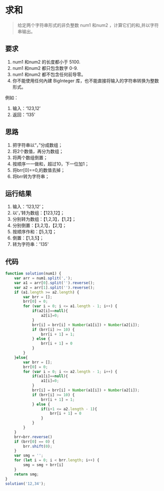# 求和

> 给定两个字符串形式的非负整数 num1 和num2 ，计算它们的和,并以字符串输出。

## 要求

1. num1 和num2 的长度都小于 5100.
2. num1 和num2 都只包含数字 0-9.
3. num1 和num2 都不包含任何前导零。
4. 你不能使用任何內建 BigInteger 库，也不能直接将输入的字符串转换为整数形式。

例如：
1. 输入：‘123,12’
2. 返回：‘135’

## 思路
1. 把字符串以“，”分成数组；
2. 将2个数值，再分为数组；
3. 将两个数组倒置；
4. 按顺序一一做和，超过10，下一位加1；
5. 将brr[0]==0,的数值去掉；
6. 将brr转为字符串；

## 运行结果
1. 输入：‘123,12’；
2. 以‘，’转为数组：【123,12】；
3. 分别转为数组：【1,2,3】，【1,2】；
4. 分别倒置：【3,2,1】，【2,1】；
5. 按顺序作和：【5,3,1】；
6. 倒置：【1,3,5】；
7. 转为字符串：'135'

## 代码
```js
function solution(num1) {
    var arr = num1.split(',');
    var a1 = arr[0].split('').reverse();
    var a2 = arr[1].split('').reverse();
    if (a1.length >= a2.length) {
        var brr = [];
        brr[0] = 0;
        for (var i = 0; i <= a1.length - 1; i++) {
            if(a2[i]==null){
                a2[i]=0;
            }
            brr[i] = brr[i] + Number(a1[i]) + Number(a2[i]);
            if (brr[i] >= 10) {
                brr[i + 1] = 1;
            } else {
                brr[i + 1] = 0
            }
        }
    }else{
        var brr = [];
        brr[0] = 0;
        for (var i = 0; i <= a2.length - 1; i++) {
            if(a1[i]==null){
                a1[i]=0;
            }
            brr[i] = brr[i] + Number(a1[i]) + Number(a2[i]);
            if (brr[i] >= 10) {
                brr[i + 1] = 1;
            } else {
                if(i+1 <= a2.length - 1){
                    brr[i + 1] = 0
                }
            }
        }
    }
    brr=brr.reverse()
    if (brr[0] == 0) {
        brr.shift(0);
    }
    var smg = '';
    for (let i = 0; i < brr.length; i++) {
        smg = smg + brr[i]
    }
    return smg;
}
solution('12,34');
```